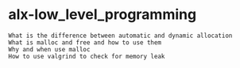 # alx-low_level_programming

    What is the difference between automatic and dynamic allocation
    What is malloc and free and how to use them
    Why and when use malloc
    How to use valgrind to check for memory leak
